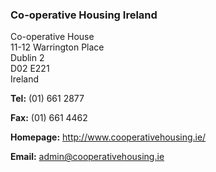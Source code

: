 ###  Co-operative Housing Ireland

Co-operative House  
11-12 Warrington Place  
Dublin 2  
D02 E221  
Ireland

**Tel:** (01) 661 2877

**Fax:** (01) 661 4462

**Homepage:** [ http://www.cooperativehousing.ie/
](http://www.cooperativehousing.ie/)

**Email:** [ admin@cooperativehousing.ie ](mailto:admin@cooperativehousing.ie)
